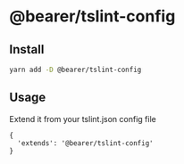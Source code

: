 # @bearer/tslint-config

## Install

```bash
yarn add -D @bearer/tslint-config
```

## Usage

Extend it from your tslint.json config file

```
{
  'extends': '@bearer/tslint-config'
}
```